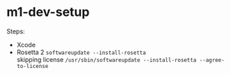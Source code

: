# m1-dev-setup
Steps:
- Xcode
- Rosetta 2
`softwareupdate --install-rosetta` \
skipping license 
`/usr/sbin/softwareupdate --install-rosetta --agree-to-license`


